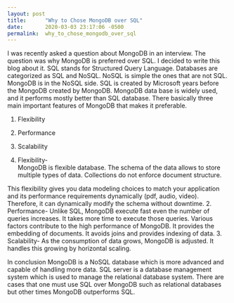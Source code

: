 ```yaml
---
layout: post
title:      "Why to Chose MongoDB over SQL"
date:       2020-03-03 23:17:06 -0500
permalink:  why_to_chose_mongodb_over_sql
---
```



I was recently asked a question about MongoDB in an interview. The question was why MongoDB is preferred over SQL. I decided to write this blog about it. 
SQL stands for Structured Query Language. Databases are categorized as SQL and NoSQL. NoSQL is simple the ones that are not SQL. MongoDB is in the NoSQL side. SQL is created by Microsoft years before the MongoDB created by MongoDB. 
MongoDB data base is widely used, and it performs mostly better than SQL database. There basically three main important features of MongoDB that makes it preferable.

1.	Flexibility
2.	Performance
3.	Scalability

1.	Flexibility-  
MongoDB is flexible database. The schema of the data allows to store multiple types of data. Collections do not enforce document structure.

This flexibility gives you data modeling choices to match your application and its performance requirements dynamically (pdf, audio, video). Therefore, it can dynamically modify the schema without downtime.
2.	Performance- Unlike SQL, MongoDB execute fast even the number of queries increases. It takes more time to execute those queries. Various factors contribute to the high performance of MongoDB. It provides the embedding of documents. It avoids joins and provides indexing of data.
3.	Scalability- As the consumption of data grows, MongoDB is adjusted. It handles this growing by horizontal scaling. 

In conclusion MongoDB is a NoSQL database which is more advanced and capable of handling more data. SQL server is a database management system which is used to manage the relational database system. There are cases that one must use SQL over MongoDB such as relational databases  but other times MongoDB outperforms SQL. 


